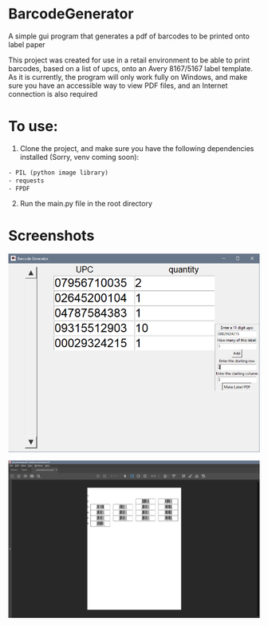 # BarcodeGenerator
A simple gui program that generates a pdf of barcodes to be printed onto label paper

This project was created for use in a retail environment to be able to print barcodes, based on a list of upcs, onto an Avery 8167/5167 label template.
As it is currently, the program will only work fully on Windows, and make sure you have an accessible way to view PDF files, and an Internet connection is also required

# To use:
  1) Clone the project, and make sure you have the following dependencies installed (Sorry, venv coming soon):
    
    - PIL (python image library)
    - requests
    - FPDF
    
  2) Run the main.py file in the root directory
  
# Screenshots

![could not find image](/BarcodeScreenshots/mainapp.png "App")

![could not find image](/BarcodeScreenshots/outputpdf.png "Output")
